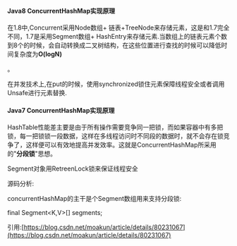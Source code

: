 #### Java8 ConcurrentHashMap实现原理

在1.8中,Concurrent采用Node数组+ 链表+TreeNode来存储元素，这是和1.7完全不同，1.7是采用Segment数组+ HashEntry来存储元素.当数组上的链表元素个数到8个的时候，会自动转换成二叉树结构，在这些位置进行查找的时候可以降低时间复杂度为**O\(logN\)**

。

在并发技术上,在put的时候，使用synchronized锁住元素保障线程安全或者调用Unsafe进行元素替换.



#### Java7 ConcurrentHashMap实现原理



HashTable性能差主要是由于所有操作需要竞争同一把锁，而如果容器中有多把锁，每一把锁锁一段数据，这样在多线程访问时不同段的数据时，就不会存在锁竞争了，这样便可以有效地提高并发效率。这就是ConcurrentHashMap所采用的"**分段锁**"思想。

Segment对象用RetreenLock锁来保证线程安全

源码分析:

concurrentHashMap的主干是个Segment数组用来支持分段锁:

final Segment&lt;K,V&gt;\[\] segments;

引用:[https://blog.csdn.net/moakun/article/details/80231067](https://blog.csdn.net/moakun/article/details/80231067)

